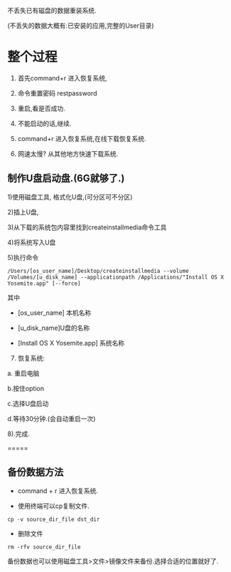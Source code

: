 
不丢失已有磁盘的数据重装系统.

(不丢失的数据大概有:已安装的应用,完整的User目录)

# 整个过程


1. 首先command+r 进入恢复系统,

2. 命令重置密码 restpassword

3. 重启,看是否成功.

4. 不能启动的话,继续.

5. command+r 进入恢复系统,在线下载恢复系统.

6. 网速太慢? 从其他地方快速下载系统.

## 制作U盘启动盘.(6G就够了.)

1)使用磁盘工具, 格式化U盘,(可分区可不分区)

2)插上U盘,

3)从下载的系统包内容里找到createinstallmedia命令工具

4)将系统写入U盘

5)执行命令

```
/Users/[os_user_name]/Desktop/createinstallmedia --volume /Volumes/[u_disk_name] --applicationpath /Applications/"Install OS X Yosemite.app" [--force]
```

其中

-  [os_user_name] 本机名称

- [u_disk_name]U盘的名称

- [Install OS X Yosemite.app] 系统名称


7) 恢复系统:

a. 重启电脑

b.按住option

c.选择U盘启动

d.等待30分钟.(会自动重启一次)

8).完成.



=====

## 备份数据方法

 - command + r 进入恢复系统.

- 使用终端可以cp复制文件.

```
cp -v source_dir_file dst_dir

```

- 删除文件

```
rm -rfv source_dir_file
```


备份数据也可以使用磁盘工具>文件>镜像文件来备份.选择合适的位置就好了.







